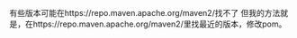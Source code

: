 有些版本可能在https://repo.maven.apache.org/maven2/找不了
但我的方法就是，在https://repo.maven.apache.org/maven2/里找最近的版本，修改pom。
